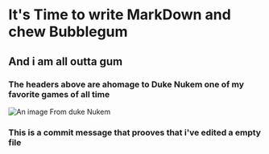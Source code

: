 # It's Time to write MarkDown and chew Bubblegum #
## And i am all outta gum ##

### The headers above are ahomage to Duke Nukem one of my favorite games of all time ###
![An image From duke Nukem](https://joesiegler.blog/wp-content/uploads/2015/12/duke3d_title.jpg)

















### This is a commit message that prooves that i've edited a empty file ###
